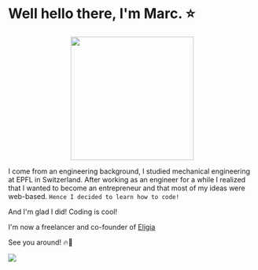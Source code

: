 # Well hello there, I'm Marc. ⭐️
<p align="center">
  <img src="https://media.giphy.com/media/loSQ6ueH5uC8CQsYXp/giphy.gif" width="250" height="250"/>
</p>

I come from an engineering background, I studied mechanical engineering at EPFL in Switzerland.
After working as an engineer for a while I realized that I wanted to become an entrepreneur and that most of my ideas were web-based. 
`Hence I decided to learn how to code!`

And I'm glad I did! Coding is cool!

I'm now a freelancer and co-founder of <a href="https://www.eligia.fr/">Eligia</a>

See you around! 🔥🚀

[<img src="https://img.shields.io/badge/LinkedIn-0077B5?style=for-the-badge&logo=linkedin&logoColor=white">](https://www.linkedin.com/)
